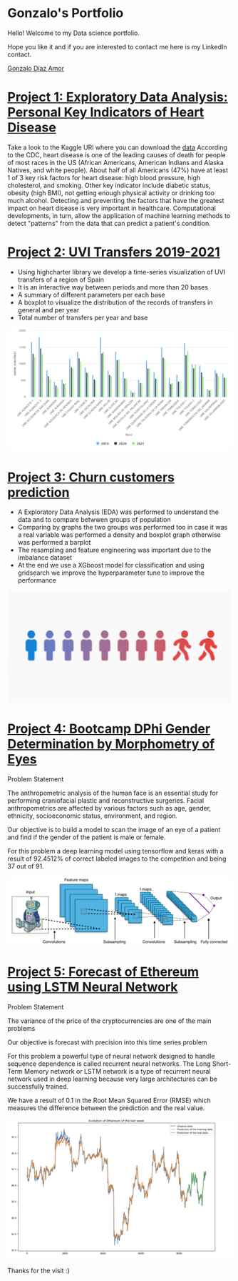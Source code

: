 # Gonzalo's Portfolio
Hello! Welcome to my Data science portfolio.

Hope you like it and if you are interested to contact me here is my LinkedIn contact. 

[Gonzalo Díaz Amor](https://www.linkedin.com/in/gonzalo-d%C3%ADaz-amor/)

# [Project 1: Exploratory Data Analysis: Personal Key Indicators of Heart Disease](https://github.com/gondiam/gondiam/blob/main/Heart_Disease.ipynb)
Take a look to the Kaggle URl where you can download the [data](https://www.kaggle.com/datasets/kamilpytlak/personal-key-indicators-of-heart-disease)
According to the CDC, heart disease is one of the leading causes of death for people of most races in the US (African Americans, American Indians and Alaska Natives, and white people). About half of all Americans (47%) have at least 1 of 3 key risk factors for heart disease: high blood pressure, high cholesterol, and smoking. Other key indicator include diabetic status, obesity (high BMI), not getting enough physical activity or drinking too much alcohol. Detecting and preventing the factors that have the greatest impact on heart disease is very important in healthcare. Computational developments, in turn, allow the application of machine learning methods to detect "patterns" from the data that can predict a patient's condition.


# [Project 2: UVI Transfers 2019-2021](https://github.com/gondiam/visualization_timeseries)
* Using highcharter library we develop a time-series visualization of UVI transfers of a region of Spain 
* It is an interactive way between periods and more than 20 bases
* A summary of different parameters per each base
* A boxplot to visualize the distribution of the records of transfers in general and per year
* Total number of transfers per year and base

![](/images/Transfers.PNG)

# [Project 3: Churn customers prediction](https://github.com/gondiam/Churn_prediction)
* A Exploratory Data Analysis (EDA) was performed to understand the data and to compare betwwen groups of population
* Comparing by graphs the two groups was performed too in case it was a real variable was performed a density and boxplot graph otherwise was performed a barplot
* The resampling and feature engineering was important due to the imbalance dataset
* At the end we use a XGboost model for classification and using gridsearch we improve the hyperparameter tune to improve the performance

![](/images/Customer_churn.jpeg)


# [Project 4: Bootcamp DPhi Gender Determination by Morphometry of Eyes](https://github.com/gondiam/gondiam/blob/main/bootcampdphi_def_GDA.py)
Problem Statement

The anthropometric analysis of the human face is an essential study for performing craniofacial plastic and reconstructive surgeries.
Facial anthropometrics are affected by various factors such as age, gender, ethnicity, socioeconomic status, environment, and region.  

Our objective is to build a model to scan the image of an eye of a patient and find if the gender of the patient is male or female.

For this problem a deep learning  model using tensorflow and keras with a result of 92.4512% of correct labeled images to the competition and being 37 out of 91.

![](/images/bootcamp_DPhi.jpeg)

# [Project 5: Forecast of Ethereum using LSTM Neural Network](https://github.com/gondiam/gondiam/blob/main/LSTM_loockback_1.ipynb)
Problem Statement

The variance of the price of the cryptocurrencies are one of the main problems

Our objective is forecast with precision into this time series problem

For this problem a powerful type of neural network designed to handle sequence dependence is called recurrent neural networks.
The Long Short-Term Memory network or LSTM network is a type of recurrent neural network used in deep learning because very large architectures can be successfully trained.

We have a result of 0.1 in the Root Mean Squared Error (RMSE) which measures the difference between the prediction and the real value.

![](/images/LSTM_loockback_1.PNG)


Thanks for the visit :)
